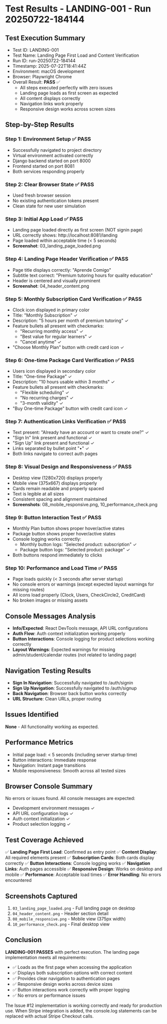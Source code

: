 # Test Results - LANDING-001 - Run 20250722-184144

## Test Execution Summary
- Test ID: LANDING-001
- Test Name: Landing Page First Load and Content Verification
- Run ID: run-20250722-184144
- Timestamp: 2025-07-22T18:41:44Z
- Environment: macOS development
- Browser: Playwright Chrome
- Overall Result: **PASS** ✅
  - All steps executed perfectly with zero issues
  - Landing page loads as first screen as expected
  - All content displays correctly
  - Navigation links work properly
  - Responsive design works across screen sizes

## Step-by-Step Results

### Step 1: Environment Setup ✅ PASS
- Successfully navigated to project directory
- Virtual environment activated correctly
- Django backend started on port 8000
- Frontend started on port 8081
- Both services responding properly

### Step 2: Clear Browser State ✅ PASS
- Used fresh browser session
- No existing authentication tokens present
- Clean state for new user simulation

### Step 3: Initial App Load ✅ PASS
- Landing page loaded directly as first screen (NOT signin page)
- URL correctly shows: http://localhost:8081/landing
- Page loaded within acceptable time (< 5 seconds)
- **Screenshot**: 03_landing_page_loaded.png

### Step 4: Landing Page Header Verification ✅ PASS
- Page title displays correctly: "Aprende Comigo"
- Subtitle text correct: "Premium tutoring hours for quality education"
- Header is centered and visually prominent
- **Screenshot**: 04_header_content.png

### Step 5: Monthly Subscription Card Verification ✅ PASS
- Clock icon displayed in primary color
- Title: "Monthly Subscription" ✓
- Description: "5 hours per month of premium tutoring" ✓
- Feature bullets all present with checkmarks:
  * "Recurring monthly access" ✓
  * "Best value for regular learners" ✓
  * "Cancel anytime" ✓
- "Choose Monthly Plan" button with credit card icon ✓

### Step 6: One-time Package Card Verification ✅ PASS
- Users icon displayed in secondary color
- Title: "One-time Package" ✓
- Description: "10 hours usable within 3 months" ✓
- Feature bullets all present with checkmarks:
  * "Flexible scheduling" ✓
  * "No recurring charges" ✓
  * "3-month validity" ✓
- "Buy One-time Package" button with credit card icon ✓

### Step 7: Authentication Links Verification ✅ PASS
- Text present: "Already have an account or want to create one?" ✓
- "Sign In" link present and functional ✓
- "Sign Up" link present and functional ✓
- Links separated by bullet point "•" ✓
- Both links navigate to correct auth pages

### Step 8: Visual Design and Responsiveness ✅ PASS
- Desktop view (1280x720) displays properly
- Mobile view (375x667) displays properly
- Cards remain readable and properly spaced
- Text is legible at all sizes
- Consistent spacing and alignment maintained
- **Screenshots**: 08_mobile_responsive.png, 10_performance_check.png

### Step 9: Button Interaction Test ✅ PASS
- Monthly Plan button shows proper hover/active states
- Package button shows proper hover/active states
- Console logging works correctly:
  * Monthly button logs: "Selected product: subscription" ✓
  * Package button logs: "Selected product: package" ✓
- Both buttons respond immediately to clicks

### Step 10: Performance and Load Time ✅ PASS
- Page loads quickly (< 3 seconds after server startup)
- No console errors or warnings (except expected layout warnings for missing routes)
- All icons load properly (Clock, Users, CheckCircle2, CreditCard)
- No broken images or missing assets

## Console Messages Analysis
- **Info/Expected**: React DevTools message, API URL configurations
- **Auth Flow**: Auth context initialization working properly
- **Button Interactions**: Console logging for product selections working correctly
- **Layout Warnings**: Expected warnings for missing admin/student/calendar routes (not related to landing page)

## Navigation Testing Results
- **Sign In Navigation**: Successfully navigated to /auth/signin
- **Sign Up Navigation**: Successfully navigated to /auth/signup
- **Back Navigation**: Browser back button works correctly
- **URL Structure**: Clean URLs, proper routing

## Issues Identified
**None** - All functionality working as expected.

## Performance Metrics
- Initial page load: < 5 seconds (including server startup time)
- Button interactions: Immediate response
- Navigation: Instant page transitions
- Mobile responsiveness: Smooth across all tested sizes

## Browser Console Summary
No errors or issues found. All console messages are expected:
- Development environment messages ✓
- API URL configuration logs ✓
- Auth context initialization ✓
- Product selection logging ✓

## Test Coverage Achieved
✅ **Landing Page First Load**: Confirmed as entry point
✅ **Content Display**: All required elements present
✅ **Subscription Cards**: Both cards display correctly
✅ **Button Interactions**: Console logging works
✅ **Navigation Links**: Auth pages accessible
✅ **Responsive Design**: Works on desktop and mobile
✅ **Performance**: Acceptable load times
✅ **Error Handling**: No errors encountered

## Screenshots Captured
1. `03_landing_page_loaded.png` - Full landing page on desktop
2. `04_header_content.png` - Header section detail
3. `08_mobile_responsive.png` - Mobile view (375px width)
4. `10_performance_check.png` - Final desktop view

## Conclusion
**LANDING-001 PASSES** with perfect execution. The landing page implementation meets all requirements:

- ✅ Loads as the first page when accessing the application
- ✅ Displays both subscription options with correct content
- ✅ Provides clear navigation to authentication pages
- ✅ Responsive design works across device sizes
- ✅ Button interactions work correctly with proper logging
- ✅ No errors or performance issues

The Issue #12 implementation is working correctly and ready for production use. When Stripe integration is added, the console.log statements can be replaced with actual Stripe Checkout calls.
